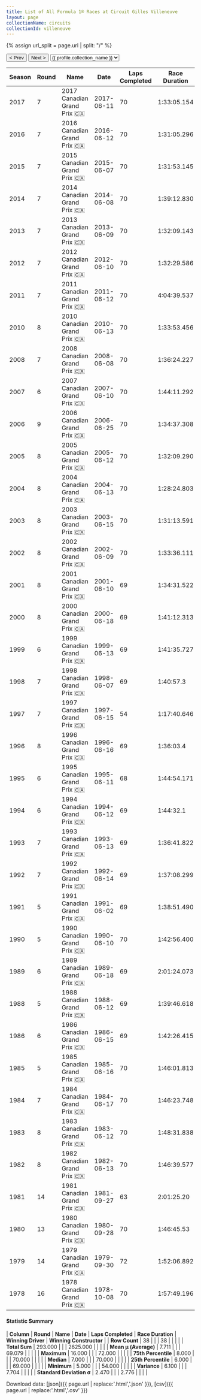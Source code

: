 ```yaml
---
title: List of All Formula 1® Races at Circuit Gilles Villeneuve
layout: page
collectionName: circuits
collectionId: villeneuve
---
```


{% assign url_split = page.url | split: "/" %}
<div id="collection-navigation">
<button onclick="selector.options[selector.selectedIndex-1].value && (window.location = selector.options[selector.selectedIndex-1].value);">&lt; Prev</button>
<button onclick="selector.options[selector.selectedIndex+1].value && (window.location = selector.options[selector.selectedIndex+1].value);">Next &gt;</button>
<select id="selector" onchange="this.options[this.selectedIndex].value && (window.location = this.options[this.selectedIndex].value);">
  {% for collectionId in site.data[page.collectionName].refs %}
    {% if collectionId == page.collectionId %}
      {% assign selected = "selected" %}
    {% else %}
      {% assign selected = "" %}
    {% endif %}
    {% assign profile = site.data[page.collectionName][collectionId].profile %}
    <option value="/f1/{{ page.collectionName }}/{{ collectionId }}/{{ url_split[4] }}" {{ selected }}>{{ profile.collection_name }}</option>
  {% endfor %}
</select>
</div>

| Season | Round | Name | Date | Laps Completed | Race Duration | Winning Driver | Winning Constructor |
|--|--|--|--|--|--|--|--|
| 2017 | 7 | 2017 Canadian Grand Prix 🇨🇦 | 2017-06-11 | 70 | 1:33:05.154 | [Lewis Hamilton 🇬🇧](/f1/drivers/hamilton) | Mercedes 🇩🇪 |
| 2016 | 7 | 2016 Canadian Grand Prix 🇨🇦 | 2016-06-12 | 70 | 1:31:05.296 | [Lewis Hamilton 🇬🇧](/f1/drivers/hamilton) | Mercedes 🇩🇪 |
| 2015 | 7 | 2015 Canadian Grand Prix 🇨🇦 | 2015-06-07 | 70 | 1:31:53.145 | [Lewis Hamilton 🇬🇧](/f1/drivers/hamilton) | Mercedes 🇩🇪 |
| 2014 | 7 | 2014 Canadian Grand Prix 🇨🇦 | 2014-06-08 | 70 | 1:39:12.830 | [Daniel Ricciardo 🇦🇺](/f1/drivers/ricciardo) | Red Bull 🇦🇹 |
| 2013 | 7 | 2013 Canadian Grand Prix 🇨🇦 | 2013-06-09 | 70 | 1:32:09.143 | [Sebastian Vettel 🇩🇪](/f1/drivers/vettel) | Red Bull 🇦🇹 |
| 2012 | 7 | 2012 Canadian Grand Prix 🇨🇦 | 2012-06-10 | 70 | 1:32:29.586 | [Lewis Hamilton 🇬🇧](/f1/drivers/hamilton) | McLaren 🇬🇧 |
| 2011 | 7 | 2011 Canadian Grand Prix 🇨🇦 | 2011-06-12 | 70 | 4:04:39.537 | [Jenson Button 🇬🇧](/f1/drivers/button) | McLaren 🇬🇧 |
| 2010 | 8 | 2010 Canadian Grand Prix 🇨🇦 | 2010-06-13 | 70 | 1:33:53.456 | [Lewis Hamilton 🇬🇧](/f1/drivers/hamilton) | McLaren 🇬🇧 |
| 2008 | 7 | 2008 Canadian Grand Prix 🇨🇦 | 2008-06-08 | 70 | 1:36:24.227 | [Robert Kubica 🇵🇱](/f1/drivers/kubica) | BMW Sauber 🇩🇪 |
| 2007 | 6 | 2007 Canadian Grand Prix 🇨🇦 | 2007-06-10 | 70 | 1:44:11.292 | [Lewis Hamilton 🇬🇧](/f1/drivers/hamilton) | McLaren 🇬🇧 |
| 2006 | 9 | 2006 Canadian Grand Prix 🇨🇦 | 2006-06-25 | 70 | 1:34:37.308 | [Fernando Alonso 🇪🇸](/f1/drivers/alonso) | Renault 🇫🇷 |
| 2005 | 8 | 2005 Canadian Grand Prix 🇨🇦 | 2005-06-12 | 70 | 1:32:09.290 | [Kimi Räikkönen 🇫🇮](/f1/drivers/raikkonen) | McLaren 🇬🇧 |
| 2004 | 8 | 2004 Canadian Grand Prix 🇨🇦 | 2004-06-13 | 70 | 1:28:24.803 | [Michael Schumacher 🇩🇪](/f1/drivers/michael_schumacher) | Ferrari 🇮🇹 |
| 2003 | 8 | 2003 Canadian Grand Prix 🇨🇦 | 2003-06-15 | 70 | 1:31:13.591 | [Michael Schumacher 🇩🇪](/f1/drivers/michael_schumacher) | Ferrari 🇮🇹 |
| 2002 | 8 | 2002 Canadian Grand Prix 🇨🇦 | 2002-06-09 | 70 | 1:33:36.111 | [Michael Schumacher 🇩🇪](/f1/drivers/michael_schumacher) | Ferrari 🇮🇹 |
| 2001 | 8 | 2001 Canadian Grand Prix 🇨🇦 | 2001-06-10 | 69 | 1:34:31.522 | [Ralf Schumacher 🇩🇪](/f1/drivers/ralf_schumacher) | Williams 🇬🇧 |
| 2000 | 8 | 2000 Canadian Grand Prix 🇨🇦 | 2000-06-18 | 69 | 1:41:12.313 | [Michael Schumacher 🇩🇪](/f1/drivers/michael_schumacher) | Ferrari 🇮🇹 |
| 1999 | 6 | 1999 Canadian Grand Prix 🇨🇦 | 1999-06-13 | 69 | 1:41:35.727 | [Mika Häkkinen 🇫🇮](/f1/drivers/hakkinen) | McLaren 🇬🇧 |
| 1998 | 7 | 1998 Canadian Grand Prix 🇨🇦 | 1998-06-07 | 69 | 1:40:57.3 | [Michael Schumacher 🇩🇪](/f1/drivers/michael_schumacher) | Ferrari 🇮🇹 |
| 1997 | 7 | 1997 Canadian Grand Prix 🇨🇦 | 1997-06-15 | 54 | 1:17:40.646 | [Michael Schumacher 🇩🇪](/f1/drivers/michael_schumacher) | Ferrari 🇮🇹 |
| 1996 | 8 | 1996 Canadian Grand Prix 🇨🇦 | 1996-06-16 | 69 | 1:36:03.4 | [Damon Hill 🇬🇧](/f1/drivers/damon_hill) | Williams 🇬🇧 |
| 1995 | 6 | 1995 Canadian Grand Prix 🇨🇦 | 1995-06-11 | 68 | 1:44:54.171 | [Jean Alesi 🇫🇷](/f1/drivers/alesi) | Ferrari 🇮🇹 |
| 1994 | 6 | 1994 Canadian Grand Prix 🇨🇦 | 1994-06-12 | 69 | 1:44:32.1 | [Michael Schumacher 🇩🇪](/f1/drivers/michael_schumacher) | Benetton 🇮🇹 |
| 1993 | 7 | 1993 Canadian Grand Prix 🇨🇦 | 1993-06-13 | 69 | 1:36:41.822 | [Alain Prost 🇫🇷](/f1/drivers/prost) | Williams 🇬🇧 |
| 1992 | 7 | 1992 Canadian Grand Prix 🇨🇦 | 1992-06-14 | 69 | 1:37:08.299 | [Gerhard Berger 🇦🇹](/f1/drivers/berger) | McLaren 🇬🇧 |
| 1991 | 5 | 1991 Canadian Grand Prix 🇨🇦 | 1991-06-02 | 69 | 1:38:51.490 | [Nelson Piquet 🇧🇷](/f1/drivers/piquet) | Benetton 🇮🇹 |
| 1990 | 5 | 1990 Canadian Grand Prix 🇨🇦 | 1990-06-10 | 70 | 1:42:56.400 | [Ayrton Senna 🇧🇷](/f1/drivers/senna) | McLaren 🇬🇧 |
| 1989 | 6 | 1989 Canadian Grand Prix 🇨🇦 | 1989-06-18 | 69 | 2:01:24.073 | [Thierry Boutsen 🇧🇪](/f1/drivers/boutsen) | Williams 🇬🇧 |
| 1988 | 5 | 1988 Canadian Grand Prix 🇨🇦 | 1988-06-12 | 69 | 1:39:46.618 | [Ayrton Senna 🇧🇷](/f1/drivers/senna) | McLaren 🇬🇧 |
| 1986 | 6 | 1986 Canadian Grand Prix 🇨🇦 | 1986-06-15 | 69 | 1:42:26.415 | [Nigel Mansell 🇬🇧](/f1/drivers/mansell) | Williams 🇬🇧 |
| 1985 | 5 | 1985 Canadian Grand Prix 🇨🇦 | 1985-06-16 | 70 | 1:46:01.813 | [Michele Alboreto 🇮🇹](/f1/drivers/alboreto) | Ferrari 🇮🇹 |
| 1984 | 7 | 1984 Canadian Grand Prix 🇨🇦 | 1984-06-17 | 70 | 1:46:23.748 | [Nelson Piquet 🇧🇷](/f1/drivers/piquet) | Brabham 🇬🇧 |
| 1983 | 8 | 1983 Canadian Grand Prix 🇨🇦 | 1983-06-12 | 70 | 1:48:31.838 | [René Arnoux 🇫🇷](/f1/drivers/arnoux) | Ferrari 🇮🇹 |
| 1982 | 8 | 1982 Canadian Grand Prix 🇨🇦 | 1982-06-13 | 70 | 1:46:39.577 | [Nelson Piquet 🇧🇷](/f1/drivers/piquet) | Brabham 🇬🇧 |
| 1981 | 14 | 1981 Canadian Grand Prix 🇨🇦 | 1981-09-27 | 63 | 2:01:25.20 | [Jacques Laffite 🇫🇷](/f1/drivers/laffite) | Ligier 🇫🇷 |
| 1980 | 13 | 1980 Canadian Grand Prix 🇨🇦 | 1980-09-28 | 70 | 1:46:45.53 | [Alan Jones 🇦🇺](/f1/drivers/jones) | Williams 🇬🇧 |
| 1979 | 14 | 1979 Canadian Grand Prix 🇨🇦 | 1979-09-30 | 72 | 1:52:06.892 | [Alan Jones 🇦🇺](/f1/drivers/jones) | Williams 🇬🇧 |
| 1978 | 16 | 1978 Canadian Grand Prix 🇨🇦 | 1978-10-08 | 70 | 1:57:49.196 | [Gilles Villeneuve 🇨🇦](/f1/drivers/gilles_villeneuve) | Ferrari 🇮🇹 |

#### Statistic Summary

| **Column** | **Round** | **Name** | **Date** | **Laps Completed** | **Race Duration** | **Winning Driver** | **Winning Constructor** |
| **Row Count** | 38 |  |  | 38 |  |  |  |
| **Total Sum** | 293.000 |  |  | 2625.000 |  |  |  |
| **Mean μ (Average)** | 7.711 |  |  | 69.079 |  |  |  |
| **Maximum** | 16.000 |  |  | 72.000 |  |  |  |
| **75th Percentile** | 8.000 |  |  | 70.000 |  |  |  |
| **Median** | 7.000 |  |  | 70.000 |  |  |  |
| **25th Percentile** | 6.000 |  |  | 69.000 |  |  |  |
| **Minimum** | 5.000 |  |  | 54.000 |  |  |  |
| **Variance** | 6.100 |  |  | 7.704 |  |  |  |
| **Standard Deviation σ** | 2.470 |  |  | 2.776 |  |  |  |

Download data: [json]({{ page.url | replace:'.html','.json' }}), [csv]({{ page.url | replace:'.html','.csv' }})
